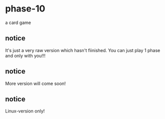 # phase-10
a card game

## notice
It's just a very raw version which hasn't fiinished. You can just play 1 phase and only with you!!!

## notice
More version will come soon!

## notice
Linux-version only!
